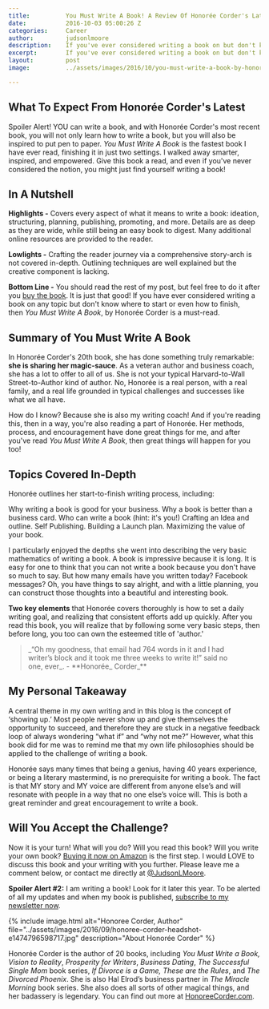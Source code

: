 ```yaml
---
title: 			You Must Write A Book! A Review Of Honorée Corder's Latest Inspiration
date: 			2016-10-03 05:00:26 Z
categories: 	Career
author: 		judsonlmoore
description:	If you've ever considered writing a book on but don't know where to start or how to finish, then You Must Write A Book, by Honorée Corder, is a must-read.
excerpt: 		If you've ever considered writing a book on but don't know where to start or how to finish, then You Must Write A Book, by Honorée Corder, is a must-read.
layout: 		post
image: 			../assets/images/2016/10/you-must-write-a-book-by-honoree-corder.jpeg

---
```


## What To Expect From Honorée Corder's Latest

Spoiler Alert! YOU can write a book, and with Honorée Corder's most recent book, you will not only learn how to write a book, but you will also be inspired to put pen to paper. *You Must Write A Book* is the fastest book I have ever read, finishing it in just two settings. I walked away smarter, inspired, and empowered. Give this book a read, and even if you've never considered the notion, you might just find yourself writing a book!

## In A Nutshell

**Highlights -** Covers every aspect of what it means to write a book: ideation, structuring, planning, publishing, promoting, and more. Details are as deep as they are wide, while still being an easy book to digest. Many additional online resources are provided to the reader.

**Lowlights -** Crafting the reader journey via a comprehensive story-arch is not covered in-depth. Outlining techniques are well explained but the creative component is lacking.

**Bottom Line -** You should read the rest of my post, but feel free to do it after you [buy the book](https://www.judsonlmoore.com/get/honoree-corder-you-must-write-a-book/). It is just that good! If you have ever considered writing a book on any topic but don't know where to start or even how to finish, then *You Must Write A Book*, by Honorée Corder is a must-read.

## Summary of You Must Write A Book

In Honorée Corder's 20th book, she has done something truly remarkable: **she is sharing her magic-sauce**. As a veteran author and business coach, she has a lot to offer to all of us. She is not your typical Harvard-to-Wall Street-to-Author kind of author. No, Honorée is a real person, with a real family, and a real life grounded in typical challenges and successes like what we all have.

How do I know? Because she is also my writing coach! And if you're reading this, then in a way, you're also reading a part of Honorée. Her methods, process, and encouragement have done great things for me, and after you've read *You Must Write A Book*, then great things will happen for you too!

## Topics Covered In-Depth

Honorée outlines her start-to-finish writing process, including:

Why writing a book is good for your business.
Why a book is better than a business card.
Who can write a book (hint: it's you!)
Crafting an Idea and outline.
Self Publishing.
Building a Launch plan.
Maximizing the value of your book.

I particularly enjoyed the depths she went into describing the very basic mathematics of writing a book. A book is impressive because it is long. It is easy for one to think that you can not write a book because you don't have so much to say. But how many emails have you written today? Facebook messages? Oh, you have things to say alright, and with a little planning, you can construct those thoughts into a beautiful and interesting book.

**Two key elements** that Honorée covers thoroughly is how to set a daily writing goal, and realizing that consistent efforts add up quickly. After you read this book, you will realize that by following some very basic steps, then before long, you too can own the esteemed title of 'author.'

<blockquote>_“Oh my goodness, that email had 764 words in it and I had writer’s block and it took me three weeks to write it!” said no one, ever_. - **Honorée_ Corder_**</blockquote>

## My Personal Takeaway

A central theme in my own writing and in this blog is the concept of ‘showing up.’ Most people never show up and give themselves the opportunity to succeed, and therefore they are stuck in a negative feedback loop of always wondering “what if” and “why not me?” However, what this book did for me was to remind me that my own life philosophies should be applied to the challenge of writing a book.

Honorée says many times that being a genius, having 40 years experience, or being a literary mastermind, is no prerequisite for writing a book. The fact is that MY story and MY voice are different from anyone else’s and will resonate with people in a way that no one else’s voice will. This is both a great reminder and great encouragement to write a book.

## Will You Accept the Challenge?

Now it is your turn! What will you do? Will you read this book? Will you write your own book? [Buying it now on Amazon](https://www.judsonlmoore.com/get/honoree-corder-you-must-write-a-book/) is the first step. I would LOVE to discuss this book and your writing with you further. Please leave me a comment below, or contact me directly at [@JudsonLMoore](http://twitter.com/judsonlmoore).

**Spoiler Alert #2:** I am writing a book! Look for it later this year. To be alerted of all my updates and when my book is published, [subscribe to my newsletter now](https://www.judsonlmoore.com/subscribe/).

{% include image.html alt="Honoree Corder, Author" file="../assets/images/2016/09/honoree-corder-headshot-e1474796598717.jpg" description="About Honorée Corder" %}

Honorée Corder is the author of 20 books, including _You Must Write a Book, Vision to Reality_, _Prosperity for Writers_, _Business Dating_, *The Successful Single Mom* book series, _If Divorce is a Game, These are the Rules_, and _The Divorced Phoenix_. She is also Hal Elrod’s business partner in _The Miracle Morning_ book series. She also does all sorts of other magical things, and her badassery is legendary. You can find out more at [HonoreeCorder.com](http://honoreecorder.com/).

